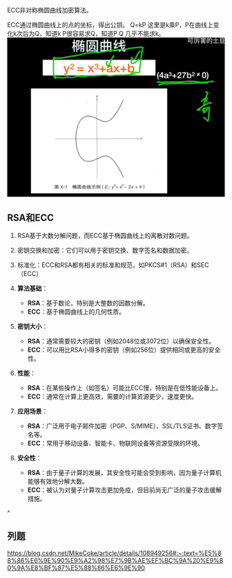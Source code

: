 ECC非对称椭圆曲线加密算法。

ECC通过椭圆曲线上的点的坐标，得出公钥。
Q=kP
这里是k乘P，P在曲线上变化k次后为Q，知道k P很容易求Q，知道P Q 几乎不能求k。
![](.topwrite/assets/image_1734153526168.png)
## **RSA和ECC**
1. RSA基于大数分解问题，而ECC基于椭圆曲线上的离散对数问题。
2. 密钥交换和加密：它们可以用于密钥交换、数字签名和数据加密。
3. 标准化：ECC和RSA都有相关的标准和规范，如PKCS#1（RSA）和SEC（ECC）

1. **算法基础**：
   * **RSA**：基于数论，特别是大整数的因数分解。
   * **ECC**：基于椭圆曲线上的几何性质。

2. **密钥大小**：
   * **RSA**：通常需要较大的密钥（例如2048位或3072位）以确保安全性。
   * **ECC**：可以用比RSA小得多的密钥（例如256位）提供相同或更高的安全性。

3. **性能**：
   * **RSA**：在某些操作上（如签名）可能比ECC慢，特别是在低性能设备上。
   * **ECC**：通常在计算上更高效，需要的计算资源更少，速度更快。

4. **应用场景**：
   * **RSA**：广泛用于电子邮件加密（PGP、S/MIME）、SSL/TLS证书、数字签名等。
   * **ECC**：常用于移动设备、智能卡、物联网设备等资源受限的环境。

5. **安全性**：
   * **RSA**：由于量子计算的发展，其安全性可能会受到影响，因为量子计算机能够有效地分解大数。
   * **ECC**：被认为对量子计算攻击更加免疫，但目前尚无广泛的量子攻击缓解措施。


^
## **列题**
<https://blog.csdn.net/MikeCoke/article/details/108949256#:~:text=%E5%88%86%E6%9E%90%E9%A2%98%E7%9B%AE%EF%BC%9A%20%E9%80%9A%E8%BF%87%E5%88%86%E6%9E%90>
